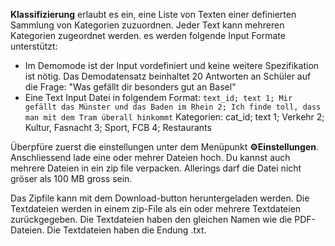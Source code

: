 **Klassifizierung** erlaubt es ein, eine Liste von Texten einer definierten Sammlung von Kategorien zuzuordnen. Jeder Text kann mehreren Kategorien zugeordnet werden. es werden folgende Input Formate unterstützt:
- Im Demomode ist der Input vordefiniert und keine weitere Spezifikation ist nötig. Das Demodatensatz beinhaltet 20 Antworten an Schüler auf die Frage: "Was gefällt dir besonders gut an Basel" 
- Eine Text Input Datei in folgendem Format: 
    `
    text_id; text
    1; Mir gefällt das Münster und das Baden im Rhein
    2; Ich finde toll, dass man mit dem Tram überall hinkommt
    `
    Kategorien:
    cat_id; text
    1; Verkehr
    2; Kultur, Fasnacht
    3; Sport, FCB
    4; Restaurants


Überpfüre zuerst die einstellungen unter dem Menüpunkt **⚙️Einstellungen**. Anschliessend lade eine oder mehrer Dateien hoch. Du kannst auch mehrere Dateien in ein zip file verpacken. Allerings darf die Datei nicht gröser als 100 MB gross sein. 

Das Zipfile kann mit dem Download-button heruntergeladen werden. Die Textdateien werden in einem zip-File als ein oder mehrere Textdateien zurückgegeben. Die Textdateien haben den gleichen Namen wie die PDF-Dateien. Die Textdateien haben die Endung .txt.